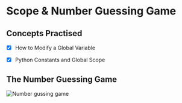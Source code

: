 # Scope & Number Guessing Game  


## Concepts Practised  
- [x] How to Modify a Global Variable  
- [x] Python Constants and Global Scope  



## The Number Guessing Game  
![Number gussing game](https://user-images.githubusercontent.com/98851253/154565494-3c2e6fdc-8a28-4d63-90a3-41012d8c7f15.gif)